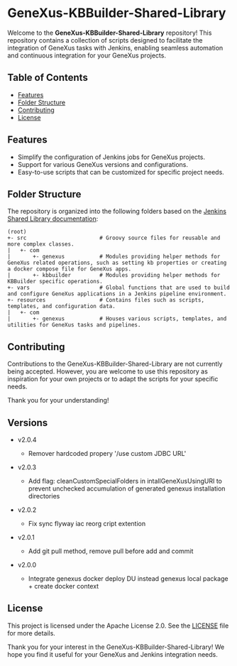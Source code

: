 # GeneXus-KBBuilder-Shared-Library

Welcome to the **GeneXus-KBBuilder-Shared-Library** repository! This repository contains a collection of scripts designed to facilitate the integration of GeneXus tasks with Jenkins, enabling seamless automation and continuous integration for your GeneXus projects.

## Table of Contents

- [Features](#features)
- [Folder Structure](#folder-structure)
- [Contributing](#contributing)
- [License](#license)

## Features

- Simplify the configuration of Jenkins jobs for GeneXus projects.
- Support for various GeneXus versions and configurations.
- Easy-to-use scripts that can be customized for specific project needs.

## Folder Structure

The repository is organized into the following folders based on the [Jenkins Shared Library documentation](https://www.jenkins.io/doc/book/pipeline/shared-libraries/#directory-structure):

```text
(root)
+- src                       # Groovy source files for reusable and more complex classes.
|   +- com
|       +- genexus           # Modules providing helper methods for GeneXus related operations, such as setting kb properties or creating a docker compose file for GeneXus apps.
|       +- kbbuilder         # Modules providing helper methods for KBBuilder specific operations.
+- vars                      # Global functions that are used to build and configure GeneXus applications in a Jenkins pipeline environment.
+- resources                 # Contains files such as scripts, templates, and configuration data.
|   +- com
|       +- genexus           # Houses various scripts, templates, and utilities for GeneXus tasks and pipelines.  
```

## Contributing

Contributions to the GeneXus-KBBuilder-Shared-Library are not currently being accepted. However, you are welcome to use this repository as inspiration for your own projects or to adapt the scripts for your specific needs.

Thank you for your understanding!

## Versions
- v2.0.4
  - Remover hardcoded propery '/use custom JDBC URL'
 
- v2.0.3
  - Add flag: cleanCustomSpecialFolders in intallGeneXusUsingURI to prevent unchecked accumulation of generated genexus installation directories

- v2.0.2
  - Fix sync flyway iac reorg cript extention
   
- v2.0.1
  - Add git pull method, remove pull before add and commit

- v2.0.0
  - Integrate genexus docker deploy DU instead genexus local package + create docker context

## License

This project is licensed under the Apache License 2.0. See the [LICENSE](LICENSE) file for more details.

Thank you for your interest in the GeneXus-KBBuilder-Shared-Library! We hope you find it useful for your GeneXus and Jenkins integration needs.
